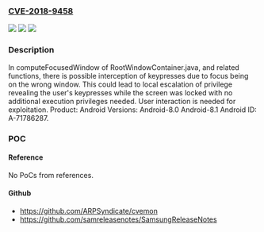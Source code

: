 ### [CVE-2018-9458](https://cve.mitre.org/cgi-bin/cvename.cgi?name=CVE-2018-9458)
![](https://img.shields.io/static/v1?label=Product&message=Android&color=blue)
![](https://img.shields.io/static/v1?label=Version&message=n%2Fa&color=blue)
![](https://img.shields.io/static/v1?label=Vulnerability&message=Elevation%20of%20privilege&color=brighgreen)

### Description

In computeFocusedWindow of RootWindowContainer.java, and related functions, there is possible interception of keypresses due to focus being on the wrong window. This could lead to local escalation of privilege revealing the user's keypresses while the screen was locked with no additional execution privileges needed. User interaction is needed for exploitation. Product: Android Versions: Android-8.0 Android-8.1 Android ID: A-71786287.

### POC

#### Reference
No PoCs from references.

#### Github
- https://github.com/ARPSyndicate/cvemon
- https://github.com/samreleasenotes/SamsungReleaseNotes

